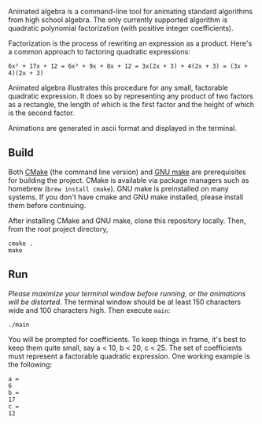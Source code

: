 Animated algebra is a command-line tool for animating standard algorithms from high school algebra.  The only currently supported algorithm is quadratic polynomial factorization (with positive integer coefficients).

Factorization is the process of rewriting an expression as a product.  Here's a common approach to factoring quadratic expressions:
```
6x² + 17x + 12 = 6x² + 9x + 8x + 12 = 3x(2x + 3) + 4(2x + 3) = (3x + 4)(2x + 3)
```
Animated algebra illustrates this procedure for any small, factorable quadratic expression.  It does so by representing any product of two factors as a rectangle, the length of which is the first factor and the height of which is the second factor.

Animations are generated in ascii format and displayed in the terminal.

## Build
Both [CMake](https://cmake.org/) (the command line version) and [GNU make](https://www.gnu.org/software/make/) are prerequisites for building the project.  CMake is available via package managers such as homebrew (`brew install cmake`).  GNU make is preinstalled on many systems.  If you don't have cmake and GNU make installed, please install them before continuing.

After installing CMake and GNU make, clone this repository locally.  Then, from the root project directory,

```
cmake .
make
```

## Run
*Please maximize your terminal window before running, or the animations will be distorted*.  The terminal window should be at least 150 characters wide and 100 characters high.  Then execute `main`:

```
./main
```

You will be prompted for coefficients.  To keep things in frame, it's best to keep them quite small, say a < 10, b < 20, c < 25.  The set of coefficients must represent a factorable quadratic expression.  One working example is the following:
```
a = 
6
b = 
17
c = 
12
```

